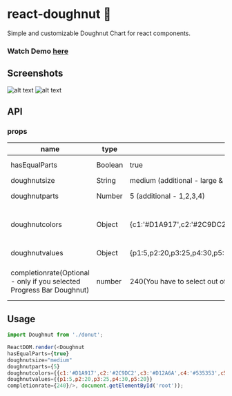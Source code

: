 # react-doughnut 🍩
Simple and customizable Doughnut Chart for react components.

### Watch Demo [here](https://react-donut-mfquwypnpg.now.sh/)


## Screenshots
![alt text](https://i.imgur.com/KwOHGc9.png)
![alt text](https://i.imgur.com/1RcM4Ef.png)

## API

### props

<table class="table table-bordered table-striped">
  <thead>
  <tr>
    <th style="width: 60px;">name</th>
    <th style="width: 50px;">type</th>
    <th style="width: 10px;">default</th>
    <th>description</th>
  </tr>
  </thead>
  <tbody>
    <tr>
      <td>hasEqualParts</td>
      <td>Boolean</td>
      <td>true</td>
      <td>Divides Donut in equal parts if value is "true". If "false" divided acc. to applied values</td>
    </tr>
    <tr>
      <td>doughnutsize</td>
      <td>String</td>
      <td>medium (additional - large & short)</td>
      <td>Specifies Size of Doughnut Chart</td>
    </tr>
    <tr>
      <td>doughnutparts</td>
      <td>Number</td>
      <td>5 (additional - 1,2,3,4)</td>
      <td>Parts as of Layer - specifies how many parts it will contain</td>
    </tr>
    <tr>
      <td>doughnutcolors</td>
      <td>Object</td>
      <td>{c1:'#D1A917',c2:'#2C9DC2',c3:'#D12A6A',c4:'#535353',c5:'#AC6946'}</td>
      <td>Pass Color Object in respect to parts you specified.for eg. 3 values({c1:'#D1A917',c2:'#2C9DC2',c3:'#D12A6A'}) if you applied for 3 parts()</td>
    </tr>
    <tr>
		  <td>doughnutvalues</td>
		  <td>Object</td>
		  <td>{p1:5,p2:20,p3:25,p4:30,p5:20}</td>
		  <td>Pass values if you passed "false" to `hasEqualParts` props. This will randomize values of specific parts. </td>
		</tr>
    <tr>
      <td>completionrate(Optional - only if you selected Progress Bar Doughnut)</td>
      <td>number</td>
      <td>240(You have to select out of 360. ie.e 240/360 that means 66%)</td>
      <td>Pass number value which is calculated out of 360 and percentage value is calculated. You will be prompted as to set circle as Set '+' '-' from which you can set</td>
    </tr>
  </tbody>
</table>

## Usage

```js
import Doughnut from './donut';

ReactDOM.render(<Doughnut 
hasEqualParts={true} 
doughnutsize="medium" 
doughnutparts={5} 
doughnutcolors={{c1:'#D1A917',c2:'#2C9DC2',c3:'#D12A6A',c4:'#535353',c5:'#AC6946'}} 
doughnutvalues={{p1:5,p2:20,p3:25,p4:30,p5:20}} 
completionrate={240}/>, document.getElementById('root'));
```

